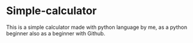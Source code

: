 # Simple-calculator
This is a simple calculator made with python language by me, as a python beginner also as a beginner with Github.
